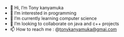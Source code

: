 - 👋 Hi, I’m Tony kanyamuka
- 👀 I’m interested in programming
- 🌱 I’m currently learning computer science 
- 💞️ I’m looking to collaborate on java and c++ projects
- 📫 How to reach me : @tonykanyamuka@gmai.com

<!---
Tony-kan/Tony-kan is a ✨ special ✨ repository because its `README.md` (this file) appears on your GitHub profile.
You can click the Preview link to take a look at your changes.
--->

